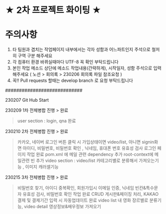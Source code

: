 # ★ 2차 프로젝트 화이팅 ★

# 주의사항
1. 타 팀원과 겹치는 작업페이지 내부에서는 각자 성함과 어느파트인지 주석으로 철저히 구역 구분 해주세요
2. 각 컴퓨터 환경 바뀌실때마다 UTF-8 꼭 확인 부탁드립니다
3. 본인 작업 메소드 상단에 메소드 작업내용(간략하게), 시작일자, 성함 주석으로 입력해주세요 ( 노션 > 회의록 > 230206 회의록 파일 참조요청 )
4. 꼭!! Pull requests 할때는 develop branch 로 요청 부탁드립니다

############################

230207 Git Hub Start

230209 1차 전체병합 진행 > 완료
  > user section : login, qna 완료
  
230210 2차 전체병합 진행 > 완료
  > 카카오, 네이버 로그인 버튼 클릭 시 가입상태이면 video/list, 아니면 signin화면
  > 아이디, 비밀번호, 비밀번호 확인 , 닉네임, 휴대폰 번호 유효성 검사
  > 로그인 페이지 작업 완료
  > pom.xml 에 메일 관련 dependency 추가
  > root-context에 메일관련 빈 추가
  > video section : video/list 카테고리별로 분류해서 가져오는기능 , 이미지 캐러셀기능
  
230215 3차 전체병합 진행 > 완료
  > 비밀번호 찾기, 아이디 중복확인, 회원가입시 이메일 인증, 닉네임 빈칸&특수문자 유효성 검사, 비밀번호 확인 작업 완료
  > CRUD 게시판&페이징 처리, KAKAO 결제 및 결제기간 입력 시 자동업데이트 완료
  > video list 내 영화 장르별로 분류기능, video detail 영상정보&배우정보 가져오기 
